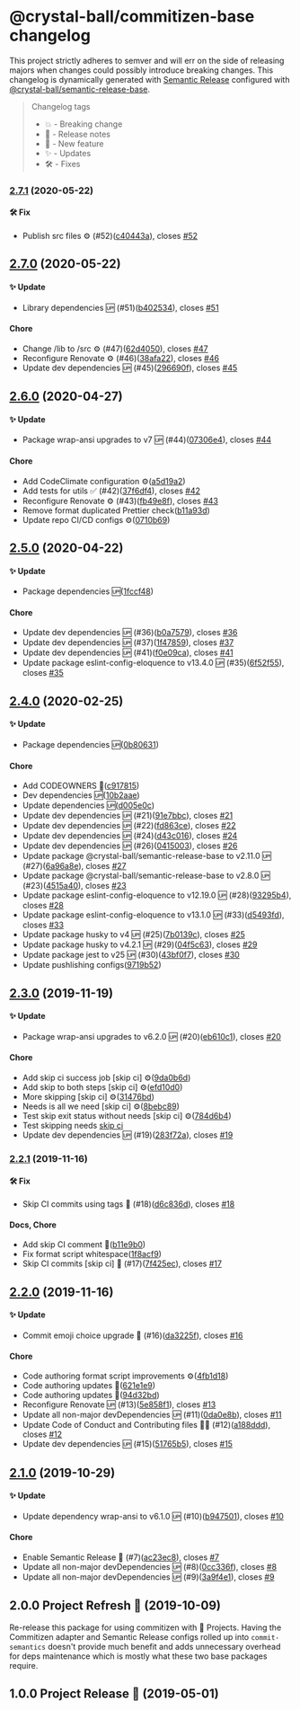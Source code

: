 # @crystal-ball/commitizen-base changelog

This project strictly adheres to semver and will err on the side of releasing majors when
changes could possibly introduce breaking changes. This changelog is dynamically generated
with [Semantic Release](https://semantic-release.gitbook.io/semantic-release/) configured
with [@crystal-ball/semantic-release-base](https://github.com/crystal-ball/semantic-release-base).

> Changelog tags
>
> - 💥 - Breaking change
> - 🔖 - Release notes
> - 💖 - New feature
> - ✨ - Updates
> - 🛠 - Fixes


### [2.7.1](https://github.com/crystal-ball/commitizen-base/compare/v2.7.0...v2.7.1) (2020-05-22)


#### 🛠 Fix

* Publish src files ⚙️ (#52)([c40443a](https://github.com/crystal-ball/commitizen-base/commit/c40443a73a764b438e118623a6dd6867313696ee)), closes [#52](https://github.com/crystal-ball/commitizen-base/issue/52)

## [2.7.0](https://github.com/crystal-ball/commitizen-base/compare/v2.6.0...v2.7.0) (2020-05-22)


#### ✨ Update

* Library dependencies 🆙 (#51)([b402534](https://github.com/crystal-ball/commitizen-base/commit/b402534c15db368fffa4eeb8a87db32bc2cd1aae)), closes [#51](https://github.com/crystal-ball/commitizen-base/issue/51)

#### Chore

* Change /lib to /src ⚙️ (#47)([62d4050](https://github.com/crystal-ball/commitizen-base/commit/62d40503d6df38f87dce6f3781842820d804eb35)), closes [#47](https://github.com/crystal-ball/commitizen-base/issue/47)
* Reconfigure Renovate ⚙️ (#46)([38afa22](https://github.com/crystal-ball/commitizen-base/commit/38afa2250e7766fa646918a1acc7d7169bf64550)), closes [#46](https://github.com/crystal-ball/commitizen-base/issue/46)
* Update dev dependencies 🆙 (#45)([296690f](https://github.com/crystal-ball/commitizen-base/commit/296690f24fde4dad07c90f0c263abb4af6ec168e)), closes [#45](https://github.com/crystal-ball/commitizen-base/issue/45)

## [2.6.0](https://github.com/crystal-ball/commitizen-base/compare/v2.5.0...v2.6.0) (2020-04-27)


#### ✨ Update

* Package wrap-ansi upgrades to v7 🆙 (#44)([07306e4](https://github.com/crystal-ball/commitizen-base/commit/07306e4f40ca34d33c00ca00b3a1a3ae2586803a)), closes [#44](https://github.com/crystal-ball/commitizen-base/issue/44)

#### Chore

* Add CodeClimate configuration ⚙️([a5d19a2](https://github.com/crystal-ball/commitizen-base/commit/a5d19a2632d77f3dd8e4afc1b25eb98d0b4b48bd))
* Add tests for utils ✅ (#42)([37f6df4](https://github.com/crystal-ball/commitizen-base/commit/37f6df491bf5b9376f3b068d02d06661f6a1217f)), closes [#42](https://github.com/crystal-ball/commitizen-base/issue/42)
* Reconfigure Renovate ⚙️ (#43)([fb49e8f](https://github.com/crystal-ball/commitizen-base/commit/fb49e8fc03e7a555915be7824445e3936e5255bc)), closes [#43](https://github.com/crystal-ball/commitizen-base/issue/43)
* Remove format duplicated Prettier check([b11a93d](https://github.com/crystal-ball/commitizen-base/commit/b11a93d07cdf5673a6ab7c892a9a53112b5d7c52))
* Update repo CI/CD configs ⚙️([0710b69](https://github.com/crystal-ball/commitizen-base/commit/0710b69885829d4bd1b38ea93f6b8e2e864cbd1c))

## [2.5.0](https://github.com/crystal-ball/commitizen-base/compare/v2.4.0...v2.5.0) (2020-04-22)


#### ✨ Update

* Package dependencies 🆙([1fccf48](https://github.com/crystal-ball/commitizen-base/commit/1fccf48fb939917700e6b0e254c50ab056560aa0))

#### Chore

* Update dev dependencies 🆙 (#36)([b0a7579](https://github.com/crystal-ball/commitizen-base/commit/b0a757956c80c50fc34fcd25f500cebd5cd9985a)), closes [#36](https://github.com/crystal-ball/commitizen-base/issue/36)
* Update dev dependencies 🆙 (#37)([1f47859](https://github.com/crystal-ball/commitizen-base/commit/1f478598d4a407083477a3871a0efe9df91988fe)), closes [#37](https://github.com/crystal-ball/commitizen-base/issue/37)
* Update dev dependencies 🆙 (#41)([f0e09ca](https://github.com/crystal-ball/commitizen-base/commit/f0e09ca0f9ee68d24d472850f3f814b068de2c5d)), closes [#41](https://github.com/crystal-ball/commitizen-base/issue/41)
* Update package eslint-config-eloquence to v13.4.0 🆙 (#35)([6f52f55](https://github.com/crystal-ball/commitizen-base/commit/6f52f551670049fb842298c1311c6fef9e2a3acc)), closes [#35](https://github.com/crystal-ball/commitizen-base/issue/35)

## [2.4.0](https://github.com/crystal-ball/commitizen-base/compare/v2.3.0...v2.4.0) (2020-02-25)


#### ✨ Update

* Package dependencies 🆙([0b80631](https://github.com/crystal-ball/commitizen-base/commit/0b806319bfa230e3d7f64c89fe3d933edd67dda4))

#### Chore

* Add CODEOWNERS 📝([c917815](https://github.com/crystal-ball/commitizen-base/commit/c91781538ce9420ac3b533edffd891c3b61c4882))
* Dev dependencies 🆙([10b2aae](https://github.com/crystal-ball/commitizen-base/commit/10b2aaea108cd926fda6f8dfcaf789f3d092087b))
* Update dependencies 🆙([d005e0c](https://github.com/crystal-ball/commitizen-base/commit/d005e0c10e529ab189c56eb16ca1d39cecc14c97))
* Update dev dependencies 🆙 (#21)([91e7bbc](https://github.com/crystal-ball/commitizen-base/commit/91e7bbc12ae6c74e774ed2103dd50c55d7e7ddd2)), closes [#21](https://github.com/crystal-ball/commitizen-base/issue/21)
* Update dev dependencies 🆙 (#22)([fd863ce](https://github.com/crystal-ball/commitizen-base/commit/fd863ce08579db262d98c5891d3115f3a9f2ad70)), closes [#22](https://github.com/crystal-ball/commitizen-base/issue/22)
* Update dev dependencies 🆙 (#24)([d43c016](https://github.com/crystal-ball/commitizen-base/commit/d43c016b371faf32e054fdd3047e34100ef0f2db)), closes [#24](https://github.com/crystal-ball/commitizen-base/issue/24)
* Update dev dependencies 🆙 (#26)([0415003](https://github.com/crystal-ball/commitizen-base/commit/04150038dae9ea993a45aac2940f2dd55d0bd2e4)), closes [#26](https://github.com/crystal-ball/commitizen-base/issue/26)
* Update package @crystal-ball/semantic-release-base to v2.11.0 🆙 (#27)([6a96a8e](https://github.com/crystal-ball/commitizen-base/commit/6a96a8ed9d74f01170afbc8477d2522ecdef1f1f)), closes [#27](https://github.com/crystal-ball/commitizen-base/issue/27)
* Update package @crystal-ball/semantic-release-base to v2.8.0 🆙 (#23)([4515a40](https://github.com/crystal-ball/commitizen-base/commit/4515a40a3f19ed8859635b0598108e56cd07fa6c)), closes [#23](https://github.com/crystal-ball/commitizen-base/issue/23)
* Update package eslint-config-eloquence to v12.19.0 🆙 (#28)([93295b4](https://github.com/crystal-ball/commitizen-base/commit/93295b43efa02df1d24416e5d0d1ca7d2a9da8a6)), closes [#28](https://github.com/crystal-ball/commitizen-base/issue/28)
* Update package eslint-config-eloquence to v13.1.0 🆙 (#33)([d5493fd](https://github.com/crystal-ball/commitizen-base/commit/d5493fde5d77c7caf11789757c36eb97f0b6833f)), closes [#33](https://github.com/crystal-ball/commitizen-base/issue/33)
* Update package husky to v4 🆙 (#25)([7b0139c](https://github.com/crystal-ball/commitizen-base/commit/7b0139c7f3eaff2c13984ffcc9b70603d22c4ab4)), closes [#25](https://github.com/crystal-ball/commitizen-base/issue/25)
* Update package husky to v4.2.1 🆙 (#29)([04f5c63](https://github.com/crystal-ball/commitizen-base/commit/04f5c638b1bf5ab9804c8fe4af067aeaa49ff7cd)), closes [#29](https://github.com/crystal-ball/commitizen-base/issue/29)
* Update package jest to v25 🆙 (#30)([43bf0f7](https://github.com/crystal-ball/commitizen-base/commit/43bf0f73d22c9a7ae5b5aa555513eaa88a385acb)), closes [#30](https://github.com/crystal-ball/commitizen-base/issue/30)
* Update pushlishing configs([9719b52](https://github.com/crystal-ball/commitizen-base/commit/9719b52bef4c5070ef09d2567b9dd2edb899add7))

## [2.3.0](https://github.com/crystal-ball/commitizen-base/compare/v2.2.1...v2.3.0) (2019-11-19)


#### ✨ Update

* Package wrap-ansi upgrades to v6.2.0 🆙 (#20)([eb610c1](https://github.com/crystal-ball/commitizen-base/commit/eb610c1128c590b164075f53563d65ac76eaf725)), closes [#20](https://github.com/crystal-ball/commitizen-base/issue/20)

#### Chore

* Add skip ci success job [skip ci] ⚙️([9da0b6d](https://github.com/crystal-ball/commitizen-base/commit/9da0b6dfd8cda1882f0037082caa027aca93aed6))
* Add skip to both steps [skip ci] ⚙️([efd10d0](https://github.com/crystal-ball/commitizen-base/commit/efd10d0435268b863d743421e05acba23e564db8))
* More skipping [skip ci] ⚙️([31476bd](https://github.com/crystal-ball/commitizen-base/commit/31476bde2f6cd4f695d8b36a17dc22b1c33fd5e5))
* Needs is all we need [skip ci] ⚙️([8bebc89](https://github.com/crystal-ball/commitizen-base/commit/8bebc8964f8912a98a592492c6c0a405f35d0691))
* Test skip exit status without needs [skip ci] ⚙️([784d6b4](https://github.com/crystal-ball/commitizen-base/commit/784d6b4fef9611fe2c5304af1d393bed81bdd3af))
* Test skipping needs [skip ci]([fce61f3](https://github.com/crystal-ball/commitizen-base/commit/fce61f3d7af353ab604999941ac1757f536b20a4))
* Update dev dependencies 🆙 (#19)([283f72a](https://github.com/crystal-ball/commitizen-base/commit/283f72ae2042f82a0565f31b29159b98f82eaccc)), closes [#19](https://github.com/crystal-ball/commitizen-base/issue/19)

### [2.2.1](https://github.com/crystal-ball/commitizen-base/compare/v2.2.0...v2.2.1) (2019-11-16)


#### 🛠 Fix

* Skip CI commits using tags 🚀 (#18)([d6c836d](https://github.com/crystal-ball/commitizen-base/commit/d6c836de85cb6d4bbec0d0cc3b19bf9dfbfcbe9e)), closes [#18](https://github.com/crystal-ball/commitizen-base/issue/18)

#### Docs, Chore

* Add skip CI comment 📝([b11e9b0](https://github.com/crystal-ball/commitizen-base/commit/b11e9b0080c2247bedd5dde2a5fc7a9b3fc7a95a))
* Fix format script whitespace([1f8acf9](https://github.com/crystal-ball/commitizen-base/commit/1f8acf970ade90fa753c9b4334575eb73ec729e6))
* Skip CI commits [skip ci] 🚀 (#17)([7f425ec](https://github.com/crystal-ball/commitizen-base/commit/7f425ecbed947c44203ec61a758cb52211239f8d)), closes [#17](https://github.com/crystal-ball/commitizen-base/issue/17)

## [2.2.0](https://github.com/crystal-ball/commitizen-base/compare/v2.1.0...v2.2.0) (2019-11-16)


#### ✨ Update

* Commit emoji choice upgrade 🤩 (#16)([da3225f](https://github.com/crystal-ball/commitizen-base/commit/da3225f7d00d96c99e2edcd8b4a9fc3ff0a6b35d)), closes [#16](https://github.com/crystal-ball/commitizen-base/issue/16)

#### Chore

* Code authoring format script improvements ⚙️([4fb1d18](https://github.com/crystal-ball/commitizen-base/commit/4fb1d18d961c4390f9361092bb00db4495189e6c))
* Code authoring updates 📝([621e1e9](https://github.com/crystal-ball/commitizen-base/commit/621e1e961fcdae2fd587e3ab435c6d95e18ff1ab))
* Code authoring updates 📝([94d32bd](https://github.com/crystal-ball/commitizen-base/commit/94d32bdc424bbfe7ab755c42a21ef04501aefd2f))
* Reconfigure Renovate 🆙 (#13)([5e858f1](https://github.com/crystal-ball/commitizen-base/commit/5e858f15b78e1164ac4e08a8c2210d4f0c31c29d)), closes [#13](https://github.com/crystal-ball/commitizen-base/issue/13)
* Update all non-major devDependencies 🆙 (#11)([0da0e8b](https://github.com/crystal-ball/commitizen-base/commit/0da0e8bb4527bf3ce172fa46b781e6fc1d8fb642)), closes [#11](https://github.com/crystal-ball/commitizen-base/issue/11)
* Update Code of Conduct and Contributing files 🔮✨ (#12)([a188ddd](https://github.com/crystal-ball/commitizen-base/commit/a188ddd92f88a940e1d668d08aec3a50833309c5)), closes [#12](https://github.com/crystal-ball/commitizen-base/issue/12)
* Update dev dependencies 🆙 (#15)([51765b5](https://github.com/crystal-ball/commitizen-base/commit/51765b56cedddd51b87287d62e529c57808a4c0d)), closes [#15](https://github.com/crystal-ball/commitizen-base/issue/15)

## [2.1.0](https://github.com/crystal-ball/commitizen-base/compare/v2.0.0...v2.1.0) (2019-10-29)


#### ✨ Update

* Update dependency wrap-ansi to v6.1.0 🆙 (#10)([b947501](https://github.com/crystal-ball/commitizen-base/commit/b94750149c3dd712fc0e0577841bb600c19f0ab3)), closes [#10](https://github.com/crystal-ball/commitizen-base/issue/10)

#### Chore

* Enable Semantic Release 🚀 (#7)([ac23ec8](https://github.com/crystal-ball/commitizen-base/commit/ac23ec825266d01065cdb4598a164978631d1d1f)), closes [#7](https://github.com/crystal-ball/commitizen-base/issue/7)
* Update all non-major devDependencies 🆙 (#8)([0cc336f](https://github.com/crystal-ball/commitizen-base/commit/0cc336f7efe623fed8ee2f94568c46ada9946eae)), closes [#8](https://github.com/crystal-ball/commitizen-base/issue/8)
* Update all non-major devDependencies 🆙 (#9)([3a9f4e1](https://github.com/crystal-ball/commitizen-base/commit/3a9f4e1cf1f0cd242f89c2941b89c753c0c622d6)), closes [#9](https://github.com/crystal-ball/commitizen-base/issue/9)

## 2.0.0 Project Refresh 🎉 (2019-10-09)

Re-release this package for using commitizen with 🔮 Projects. Having the
Commitizen adapter and Semantic Release configs rolled up into
`commit-semantics` doesn't provide much benefit and adds unnecessary overhead
for deps maintenance which is mostly what these two base packages require.

## 1.0.0 Project Release 🎉 (2019-05-01)

